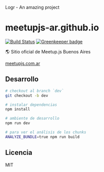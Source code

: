 Logr - An amazing project
# meetupjs-ar.github.io

[![Build Status](https://travis-ci.org/meetupjs-ar/meetupjs-ar.github.io.svg?branch=dev)](https://travis-ci.org/meetupjs-ar/meetupjs-ar.github.io) [![Greenkeeper badge](https://badges.greenkeeper.io/meetupjs-ar/meetupjs-ar.github.io.svg)](https://greenkeeper.io/)

:earth_americas: Sitio oficial de Meetup.js Buenos Aires

[meetupjs.com.ar](https://meetupjs.com.ar/)

## Desarrollo

```bash
# checkout al branch `dev`
git checkout -b dev

# instalar dependencias
npm install

# ambiente de desarrollo
npm run dev

# para ver el análisis de los chunks
ANALYZE_BUNDLE=true npm run build
```

## Licencia

MIT

